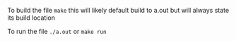 To build the file ```make``` this will likely default build to a.out but will always state its build location

To run the file
```./a.out```
or
```make run```
